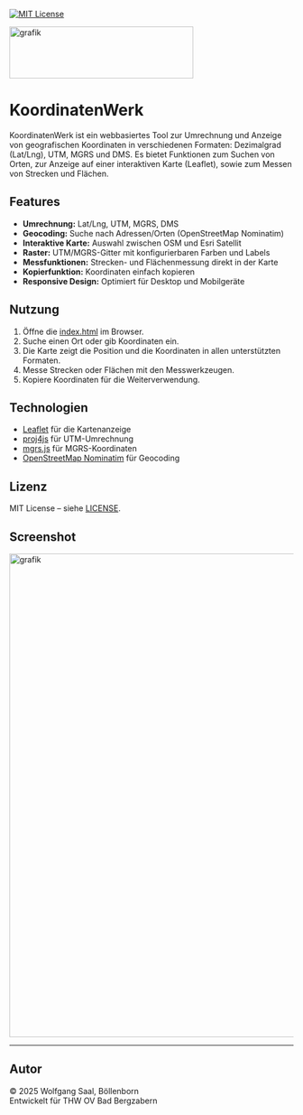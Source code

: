[![MIT License](https://img.shields.io/badge/License-MIT-green.svg)](https://choosealicense.com/licenses/mit/)

<img width="326" height="92" alt="grafik" src="https://github.com/user-attachments/assets/998caf9f-866d-46e6-840b-5f82a85b84b4" />

# KoordinatenWerk

KoordinatenWerk ist ein webbasiertes Tool zur Umrechnung und Anzeige von geografischen Koordinaten in verschiedenen Formaten: Dezimalgrad (Lat/Lng), UTM, MGRS und DMS. Es bietet Funktionen zum Suchen von Orten, zur Anzeige auf einer interaktiven Karte (Leaflet), sowie zum Messen von Strecken und Flächen.

## Features

- **Umrechnung:** Lat/Lng, UTM, MGRS, DMS
- **Geocoding:** Suche nach Adressen/Orten (OpenStreetMap Nominatim)
- **Interaktive Karte:** Auswahl zwischen OSM und Esri Satellit
- **Raster:** UTM/MGRS-Gitter mit konfigurierbaren Farben und Labels
- **Messfunktionen:** Strecken- und Flächenmessung direkt in der Karte
- **Kopierfunktion:** Koordinaten einfach kopieren
- **Responsive Design:** Optimiert für Desktop und Mobilgeräte

## Nutzung

1. Öffne die [index.html](index.html) im Browser.
2. Suche einen Ort oder gib Koordinaten ein.
3. Die Karte zeigt die Position und die Koordinaten in allen unterstützten Formaten.
4. Messe Strecken oder Flächen mit den Messwerkzeugen.
5. Kopiere Koordinaten für die Weiterverwendung.

## Technologien

- [Leaflet](https://leafletjs.com/) für die Kartenanzeige
- [proj4js](https://proj4js.org/) für UTM-Umrechnung
- [mgrs.js](https://github.com/proj4js/mgrs) für MGRS-Koordinaten
- [OpenStreetMap Nominatim](https://nominatim.openstreetmap.org/) für Geocoding

## Lizenz

MIT License – siehe [LICENSE](LICENSE).

## Screenshot

<img width="1359" height="857" alt="grafik" src="https://github.com/user-attachments/assets/3218a10e-2a42-4abe-9a21-fab4108ebf39" />


---
## Autor

© 2025 Wolfgang Saal, Böllenborn  
Entwickelt für THW OV Bad Bergzabern
